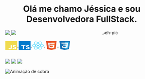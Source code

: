 <h1 style=display= "flex" align="center" font-family:"Handlee">Olá me chamo Jéssica e sou Desenvolvedora FullStack.</h1>

<div style="display: center">
   <img align="right" alt="Jeh-pic" height="200" width="200"style="border-radius:50px;" src="https://cdn.discordapp.com/attachments/939216236078845985/939216461312954488/Avatar-Maker.png">
  <a href="https://github.com/Bentojessica">
  <img height="177em" src="https://github-readme-stats.vercel.app/api?username=Bentojessica&show_icons=true&theme=dracula&include_all_commits=true&count_private=true"/>
  <img height="180em" src="https://github-readme-stats.vercel.app/api/top-langs/?username=Bentojessica&layout=compact&langs_count=7&theme=dracula"/>
</div>
  
<div style="display: inline_block"><br>
  <img align="center" alt="Jeh-Js" height="30" width="40" src="https://raw.githubusercontent.com/devicons/devicon/master/icons/javascript/javascript-plain.svg">
  <img align="center" alt="Jeh-Ts" height="30" width="40" src="https://raw.githubusercontent.com/devicons/devicon/master/icons/typescript/typescript-plain.svg">
  <img align="center" alt="Jeh-React" height="30" width="40" src="https://raw.githubusercontent.com/devicons/devicon/master/icons/react/react-original.svg">
  <img align="center" alt="Jeh-HTML" height="30" width="40" src="https://raw.githubusercontent.com/devicons/devicon/master/icons/html5/html5-original.svg">
  <img align="center" alt="Jeh-CSS" height="30" width="40" src="https://raw.githubusercontent.com/devicons/devicon/master/icons/css3/css3-original.svg">
</div>
  
  ##
 
<div>
  <a href="https://www.instagram.com/j_bm96/" target="_blank"><img src="https://img.shields.io/badge/-Instagram-%23E4405F?style=for -the-badge&logo=instagram&logoColor=white" target="_blank"></a>
  <a href = "mailto:bentojessica48@gmail.com"><img src="https://img.shields.io/badge/-Gmail-%23333?style=for-the-badge&logo=gmail&logoColor=white" destino ="_blank"></a>
  <a href="https://www.linkedin.com/in/jessica-bento-168286ba/" target="_blank"><img src="https://img.shields.io/badge/-LinkedIn- %230077B5?style=for-the-badge&logo=linkedin&logoColor=white" target="_blank"></a>

  ![Animação de cobra](https://github.com/Bentojessica/Bentojessica/blob/output/github-contribution-grid-snake.svg)
 
</div>
